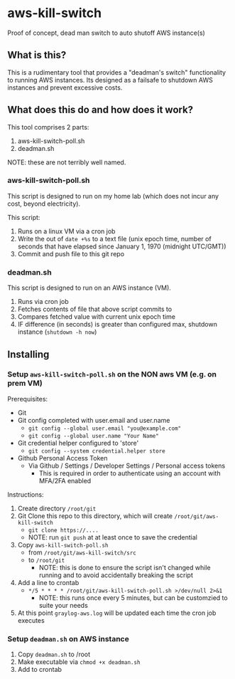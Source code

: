# aws-kill-switch
Proof of concept, dead man switch to auto shutoff AWS instance(s)

## What is this?

This is a rudimentary tool that provides a "deadman's switch" functionality to running AWS instances.
Its designed as a failsafe to shutdown AWS instances and prevent excessive costs.

## What does this do and how does it work?

This tool comprises 2 parts:

1. aws-kill-switch-poll.sh
2. deadman.sh

NOTE: these are not terribly well named.

### aws-kill-switch-poll.sh

This script is designed to run on my home lab (which does not incur any cost, beyond electricity).

This script:

1. Runs on a linux VM via a cron job
2. Write the out of `date +%s` to a text file (unix epoch time, number of seconds that have elapsed since January 1, 1970 (midnight UTC/GMT))
3. Commit and push file to this git repo

### deadman.sh

This script is designed to run on an AWS instance (VM).

1. Runs via cron job
2. Fetches contents of file that above script commits to
3. Compares fetched value with current unix epoch time
4. IF difference (in seconds) is greater than configured max, shutdown instance (`shutdown -h now`)

## Installing

### Setup `aws-kill-switch-poll.sh` on the NON aws VM (e.g. on prem VM)

Prerequisites:

* Git
* Git config completed with user.email and user.name
    * `git config --global user.email "you@example.com"`
    * `git config --global user.name "Your Name"`
* Git credential helper configured to 'store'
    * `git config --system credential.helper store`
* Github Personal Access Token
    * Via Github / Settings / Developer Settings / Personal access tokens
        * This is required in order to authenticate using an account with MFA/2FA enabled

Instructions: 

1. Create directory `/root/git`
2. Git Clone this repo to this directory, which will create `/root/git/aws-kill-switch`
    * `git clone https://....`
    * NOTE: run `git push` at at least once to save the credential
3. Copy `aws-kill-switch-poll.sh`
    * from `/root/git/aws-kill-switch/src`
    * to `/root/git`
        * NOTE: this is done to ensure the script isn't changed while running and to avoid accidentally breaking the script
4. Add a line to crontab
    * `*/5 * * * * /root/git/aws-kill-switch-poll.sh >/dev/null 2>&1`
        * NOTE: this runs once every 5 minutes, but can be customzied to suite your needs
5. At this point `graylog-aws.log` will be updated each time the cron job executes

### Setup `deadman.sh` on AWS instance

1. Copy `deadman.sh` to /root
2. Make executable via `chmod +x deadman.sh`
3. Add to crontab
